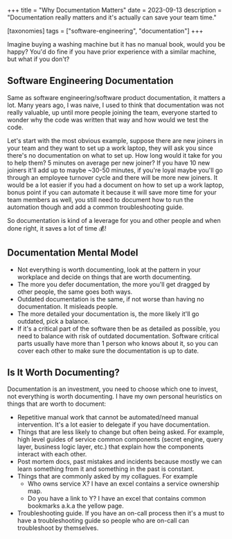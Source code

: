 +++
title = "Why Documentation Matters"
date = 2023-09-13
description = "Documentation really matters and it's actually can save your team time."

[taxonomies]
tags = ["software-engineering", "documentation"]
+++

Imagine buying a washing machine but it has no manual book, would you be happy?
You'd do fine if you have prior experience with a similar machine, but what if you don't?

## Software Engineering Documentation
Same as software engineering/software product documentation, it matters a lot.
Many years ago, I was naive, I used to think that documentation was not really valuable,
up until more people joining the team, everyone started to wonder why the code was written that way and how would we test the code.

Let's start with the most obvious example, suppose there are new joiners in your team
and they want to set up a work laptop, they will ask you since there's no documentation on what to set up.
How long would it take for you to help them? 5 minutes on average per new joiner?
If you have 10 new joiners it'll add up to maybe ~30-50 minutes, if you're loyal
maybe you'll go through an employee turnover cycle and there will be more new joiners.
It would be a lot easier if you had a document on how to set up a work laptop, bonus point
if you can automate it because it will save more time for your team members as well, you still
need to document how to run the automation though and add a common troubleshooting guide.

So documentation is kind of a leverage for you and other people and when done right,  it saves a lot of time 💰!


## Documentation Mental Model
* Not everything is worth documenting, look at the pattern in your workplace and decide on things that are worth documenting.
* The more you defer documentation, the more you'll get dragged by other people, the same goes both ways.
* Outdated documentation is the same, if not worse than having no documentation. It misleads people.
* The more detailed your documentation is, the more likely it'll go outdated, pick a balance.
* If it's a critical part of the software then be as detailed as possible, you need to balance with risk of outdated documentation.
  Software critical parts usually have more than 1 person who knows about it, so you can cover each other to make sure the documentation is up to date.

## Is It Worth Documenting?
Documentation is an investment, you need to choose which one to invest, not everything is worth documenting.
I have my own personal heuristics on things that are worth to document:
* Repetitive manual work that cannot be automated/need manual intervention. It's a lot easier to delegate if you have documentation.
* Things that are less likely to change but often being asked. For example, high level guides of
  service common components (secret engine, query layer, business logic layer, etc.) that explain how
  the components interact with each other.
* Post mortem docs, past mistakes and incidents because mostly we can learn something from it
  and something in the past is constant.
* Things that are commonly asked by my collagues. For example
  * Who owns service X? I have an excel contains a service ownership map.
  * Do you have a link to Y? I have an excel that contains common bookmarks a.k.a the yellow page.
* Troubleshooting guide. If you have an on-call process then it's a must to have a troubleshooting guide so people who are on-call can troubleshoot by themselves.

